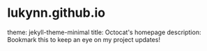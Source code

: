# lukynn.github.io
theme: jekyll-theme-minimal
title: Octocat's homepage
description: Bookmark this to keep an eye on my project updates!
